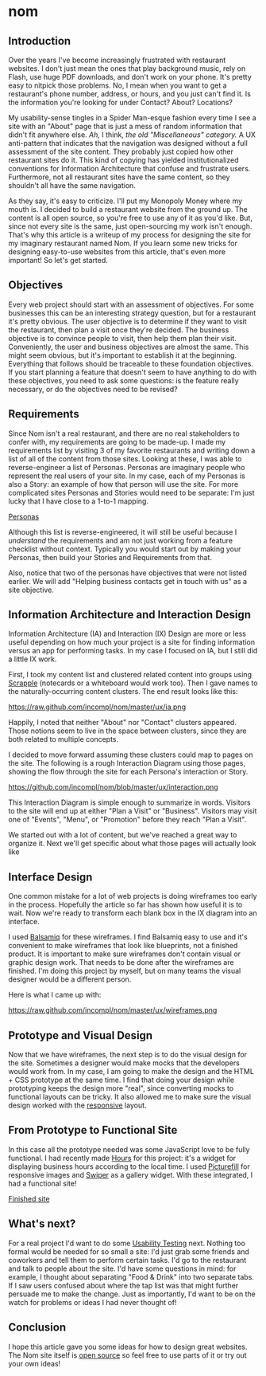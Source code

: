 # nom

## Introduction

Over the years I've become increasingly frustrated with restaurant websites. I don't just mean the ones that play background music, rely on Flash, use huge PDF downloads, and don't work on your phone. It's pretty easy to nitpick those problems. No, I mean when you want to get a restaurant's phone number, address, or hours, and you just can't find it. Is the information you're looking for under Contact? About? Locations?

My usability-sense tingles in a Spider Man-esque fashion every time I see a site with an "About" page that is just a mess of random information that didn't fit anywhere else. _Ah,_ I think, _the old "Miscellaneous" category._ A UX anti-pattern that indicates that the navigation was designed without a full assessment of the site content. They probably just copied how other restaurant sites do it. This kind of copying has yielded institutionalized conventions for Information Architecture that confuse and frustrate users. Furthermore, not all restaurant sites have the same content, so they shouldn't all have the same navigation.

As they say, it's easy to criticize. I'll put my Monopoly Money where my mouth is. I decided to build a restaurant website from the ground up. The content is all open source, so you're free to use any of it as you'd like. But, since not every site is the same, just open-sourcing my work isn't enough. That's why this article is a writeup of my process for designing the site for my imaginary restaurant named Nom. If you learn some new tricks for designing easy-to-use websites from this article, that's even more important! So let's get started.

## Objectives

Every web project should start with an assessment of objectives. For some businesses this can be an interesting strategy question, but for a restaurant it's pretty obvious. The user objective is to determine if they want to visit the restaurant, then plan a visit once they're decided. The business objective is to convince people to visit, then help them plan their visit. Conveniently, the user and business objectives are almost the same. This might seem obvious, but it's important to establish it at the beginning. Everything that follows should be traceable to these foundation objectives. If you start planning a feature that doesn't seem to have anything to do with these objectives, you need to ask some questions: is the feature really necessary, or do the objectives need to be revised?

## Requirements

Since Nom isn't a real restaurant, and there are no real stakeholders to confer with, my requirements are going to be made-up. I made my requirements list by visiting 3 of my favorite restaurants and writing down a list of all of the content from those sites. Looking at these, I was able to reverse-engineer a list of Personas. Personas are imaginary people who represent the real users of your site. In my case, each of my Personas is also a Story: an example of how that person will use the site. For more complicated sites Personas and Stories would need to be separate: I'm just lucky that I have close to a 1-to-1 mapping.

[Personas](https://github.com/incompl/nom/blob/master/ux/personas.md)

Although this list is reverse-engineered, it will still be useful because I _understand_ the requirements and am not just working from a feature checklist without context. Typically you would start out by making your Personas, then build your Stories and Requirements from that.

Also, notice that two of the personas have objectives that were not listed earlier. We will add "Helping business contacts get in touch with us" as a site objective.

## Information Architecture and Interaction Design

Information Architecture (IA) and Interaction (IX) Design are more or less useful depending on how much your project is a site for finding information versus an app for performing tasks. In my case I focused on IA, but I still did a little IX work.

First, I took my content list and clustered related content into groups using [Scrapple](http://www.literatureandlatte.com/scapple.php) (notecards or a whiteboard would work too). Then I gave names to the naturally-occurring content clusters. The end result looks like this:

https://raw.github.com/incompl/nom/master/ux/ia.png

Happily, I noted that neither "About" nor "Contact" clusters appeared. Those notions seem to live in the space between clusters, since they are both related to multiple concepts.

I decided to move forward assuming these clusters could map to pages on the site. The following is a rough Interaction Diagram using those pages, showing the flow through the site for each Persona's interaction or Story.

https://github.com/incompl/nom/blob/master/ux/interaction.png

This Interaction Diagram is simple enough to summarize in words. Visitors to the site will end up at either "Plan a Visit" or "Business". Visitors may visit one of "Events", "Menu", or "Promotion" before they reach "Plan a Visit".

We started out with a lot of content, but we've reached a great way to organize it. Next we'll get specific about what those pages will actually look like

## Interface Design

One common mistake for a lot of web projects is doing wireframes too early in the process. Hopefully the article so far has shown how useful it is to wait. Now we're ready to transform each blank box in the IX diagram into an interface.

I used [Balsamiq](http://balsamiq.com/) for these wireframes. I find Balsamiq easy to use and it's convenient to make wireframes that look like blueprints, not a finished product. It is important to make sure wireframes don't contain visual or graphic design work. That needs to be done after the wireframes are finished. I'm doing this project by myself, but on many teams the visual designer would be a different person.

Here is what I came up with:

https://raw.github.com/incompl/nom/master/ux/wireframes.png

## Prototype and Visual Design

Now that we have wireframes, the next step is to do the visual design for the site. Sometimes a designer would make mocks that the developers would work from. In my case, I am going to make the design and the HTML + CSS prototype at the same time. I find that doing your design while prototyping keeps the design more "real", since converting mocks to functional layouts can be tricky. It also allowed me to make sure the visual design worked with the [responsive](http://alistapart.com/article/responsive-web-design) layout.

## From Prototype to Functional Site

In this case all the prototype needed was some JavaScript love to be fully functional. I had recently made [Hours](https://github.com/incompl/hours) for this project: it's a widget for displaying business hours according to the local time. I used [Picturefill](https://github.com/scottjehl/picturefill) for responsive images and [Swiper](http://www.idangero.us/sliders/swiper/) as a gallery widget. With these integrated, I had a functional site!

[Finished site](http://static.incompl.com/nom/)

## What's next?

For a real project I'd want to do some [Usability Testing](http://en.wikipedia.org/wiki/Usability_testing) next. Nothing too formal would be needed for so small a site: I'd just grab some friends and coworkers and tell them to perform certain tasks. I'd go to the restaurant and talk to people about the site. I'd have some questions in mind: for example, I thought about separating "Food & Drink" into two separate tabs. If I saw users confused about where the tap list was that might further persuade me to make the change. Just as importantly, I'd want to be on the watch for problems or ideas I had never thought of!

## Conclusion

I hope this article gave you some ideas for how to design great websites. The Nom site itself is [open source](https://github.com/incompl/nom) so feel free to use parts of it or try out your own ideas!